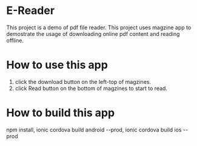 # E-Reader
This project is a demo of pdf file reader. 
This project uses magzine app to demostrate the usage of downloading online pdf content and reading offline.

# How to use this app
1. click the download button on the left-top of magzines.
2. click Read button on the bottom of magzines to start to read.

# How to build this app
npm install,
ionic cordova build android --prod,
ionic cordova build ios --prod

